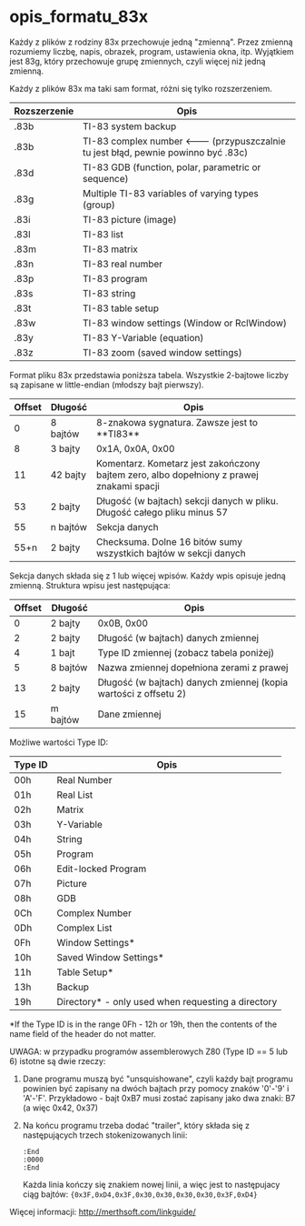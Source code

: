 # opis_formatu_83x

Każdy z plików z rodziny 83x przechowuje jedną "zmienną". Przez zmienną rozumiemy liczbę, napis, obrazek, program, ustawienia okna, itp. Wyjątkiem jest 83g, który przechowuje grupę zmiennych, czyli więcej niż jedną zmienną.

Każdy z plików 83x ma taki sam format, różni się tylko rozszerzeniem.

|Rozszerzenie  |Opis                      |
|--------------|--------------------------|
|.83b          |TI-83 system backup
|.83b          |TI-83 complex number  <--- (przypuszczalnie tu jest błąd, pewnie powinno być .83c)
|.83d          |TI-83 GDB (function, polar, parametric or sequence)
|.83g          |Multiple TI-83 variables of varying types (group)
|.83i          |TI-83 picture (image)
|.83l          |TI-83 list
|.83m          |TI-83 matrix
|.83n          |TI-83 real number
|.83p          |TI-83 program
|.83s          |TI-83 string
|.83t          |TI-83 table setup
|.83w          |TI-83 window settings (Window or RclWindow)
|.83y          |TI-83 Y-Variable (equation)
|.83z          |TI-83 zoom (saved window settings)


Format pliku 83x przedstawia poniższa tabela. Wszystkie 2-bajtowe liczby są zapisane w little-endian (młodszy bajt pierwszy).

|Offset   |Długość    |Opis
|---------|-----------|-------------|
|0        |8 bajtów   |8-znakowa sygnatura. Zawsze jest to \*\*TI83\*\*
|8        |3 bajty    |0x1A, 0x0A, 0x00
|11       |42 bajty   |Komentarz. Kometarz jest zakończony bajtem zero, albo dopełniony z prawej znakami spacji
|53       |2 bajty    |Długość (w bajtach) sekcji danych w pliku. Długość całego pliku minus 57
|55       |n bajtów   |Sekcja danych
|55+n     |2 bajty    |Checksuma. Dolne 16 bitów sumy wszystkich bajtów w sekcji danych

Sekcja danych składa się z 1 lub więcej wpisów. Każdy wpis opisuje jedną zmienną. Struktura wpisu jest następująca:

|Offset  |Długość   |Opis
|--------|----------|------------------------|
|0       |2 bajty   |0x0B, 0x00
|2       |2 bajty   |Długość (w bajtach) danych zmiennej
|4       |1 bajt    |Type ID zmiennej (zobacz tabela poniżej)
|5       |8 bajtów  |Nazwa zmiennej dopełniona zerami z prawej
|13      |2 bajty   |Długość (w bajtach) danych zmiennej (kopia wartości z offsetu 2)
|15      |m bajtów  |Dane zmiennej


Możliwe wartości Type ID:

|Type ID   |Opis
|----------|----------------|
|00h	     |Real Number
|01h	     |Real List
|02h	     |Matrix
|03h	     |Y-Variable
|04h	     |String
|05h	     |Program
|06h	     |Edit-locked Program
|07h	     |Picture
|08h	     |GDB
|0Ch	     |Complex Number
|0Dh	     |Complex List
|0Fh	     |Window Settings*
|10h	     |Saved Window Settings*
|11h	     |Table Setup*
|13h	     |Backup
|19h	     |Directory* - only used when requesting a directory

*If the Type ID is in the range 0Fh - 12h or 19h, then the contents of the name field of the header do not matter.


UWAGA: w przypadku programów assemblerowych Z80 (Type ID == 5 lub 6) istotne są dwie rzeczy:

1. Dane programu muszą być "unsquishowane", czyli każdy bajt programu powinien być zapisany na dwóch bajtach przy pomocy znaków '0'-'9' i 'A'-'F'. Przykładowo - bajt 0xB7 musi zostać zapisany jako dwa znaki: B7 (a więc 0x42, 0x37)

2. Na końcu programu trzeba dodać "trailer", który składa się z następujących trzech stokenizowanych linii:
    ```
    :End
    :0000
    :End
    ```
    Każda linia kończy się znakiem nowej linii, a więc jest to następujacy ciąg bajtów: `{0x3F,0xD4,0x3F,0x30,0x30,0x30,0x30,0x3F,0xD4}`

   
Więcej informacji: http://merthsoft.com/linkguide/
